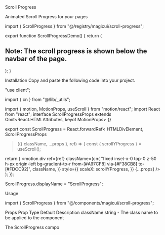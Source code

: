 Scroll Progress

Animated Scroll Progress for your pages

import { ScrollProgress } from "@/registry/magicui/scroll-progress";
 
export function ScrollProgressDemo() {
  return (
    <div className="z-10 rounded-lg p-4">
      <ScrollProgress className="top-[65px]" />
      <h2 className="pb-4 font-bold">
        Note: The scroll progress is shown below the navbar of the page.
      </h2>
    </div>
  );
}

Installation
Copy and paste the following code into your project.

"use client";
 
import { cn } from "@/lib/_utils";

import { motion, MotionProps, useScroll } from "motion/react";
import React from "react";
interface ScrollProgressProps
  extends Omit<React.HTMLAttributes<HTMLElement>, keyof MotionProps> {}
 
export const ScrollProgress = React.forwardRef<
  HTMLDivElement,
  ScrollProgressProps
>(({ className, ...props }, ref) => {
  const { scrollYProgress } = useScroll();
 
  return (
    <motion.div
      ref={ref}
      className={cn(
        "fixed inset-x-0 top-0 z-50 h-px origin-left bg-gradient-to-r from-[#A97CF8] via-[#F38CB8] to-[#FDCC92]",
        className,
      )}
      style={{
        scaleX: scrollYProgress,
      }}
      {...props}
    />
  );
});
 
ScrollProgress.displayName = "ScrollProgress";

Usage

import { ScrollProgress } from "@/components/magicui/scroll-progress";

<ScrollProgress />

Props
Prop	Type	Default	Description
className	string	-	The class name to be applied to the component

The ScrollProgress compo